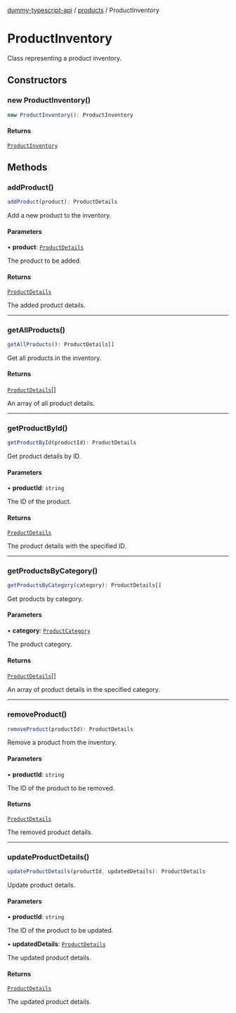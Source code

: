 [dummy-typescript-api](../../index.md) / [products](../index.md) / ProductInventory

# ProductInventory

Class representing a product inventory.

## Constructors

### new ProductInventory()

```ts
new ProductInventory(): ProductInventory
```

#### Returns

[`ProductInventory`](ProductInventory.md)

## Methods

### addProduct()

```ts
addProduct(product): ProductDetails
```

Add a new product to the inventory.

#### Parameters

• **product**: [`ProductDetails`](../interfaces/ProductDetails.md)

The product to be added.

#### Returns

[`ProductDetails`](../interfaces/ProductDetails.md)

The added product details.

***

### getAllProducts()

```ts
getAllProducts(): ProductDetails[]
```

Get all products in the inventory.

#### Returns

[`ProductDetails`](../interfaces/ProductDetails.md)[]

An array of all product details.

***

### getProductById()

```ts
getProductById(productId): ProductDetails
```

Get product details by ID.

#### Parameters

• **productId**: `string`

The ID of the product.

#### Returns

[`ProductDetails`](../interfaces/ProductDetails.md)

The product details with the specified ID.

***

### getProductsByCategory()

```ts
getProductsByCategory(category): ProductDetails[]
```

Get products by category.

#### Parameters

• **category**: [`ProductCategory`](../enumerations/ProductCategory.md)

The product category.

#### Returns

[`ProductDetails`](../interfaces/ProductDetails.md)[]

An array of product details in the specified category.

***

### removeProduct()

```ts
removeProduct(productId): ProductDetails
```

Remove a product from the inventory.

#### Parameters

• **productId**: `string`

The ID of the product to be removed.

#### Returns

[`ProductDetails`](../interfaces/ProductDetails.md)

The removed product details.

***

### updateProductDetails()

```ts
updateProductDetails(productId, updatedDetails): ProductDetails
```

Update product details.

#### Parameters

• **productId**: `string`

The ID of the product to be updated.

• **updatedDetails**: [`ProductDetails`](../interfaces/ProductDetails.md)

The updated product details.

#### Returns

[`ProductDetails`](../interfaces/ProductDetails.md)

The updated product details.
